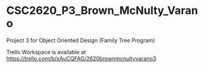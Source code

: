# CSC2620_P3_Brown_McNulty_Varano
Project 3 for Object Oriented Design (Family Tree Program)

Trello Workspace is available at https://trello.com/b/xAuCQFAG/2620brownmcnultyvarano3